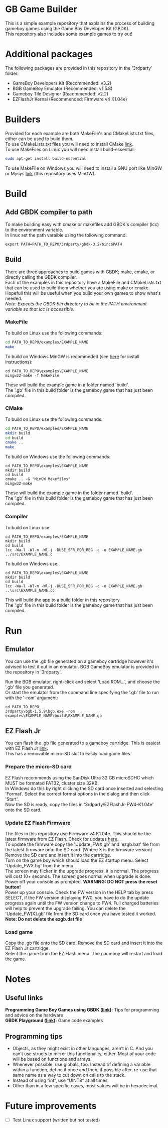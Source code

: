 # GB Game Builder
This is a simple example repository that explains the process of building gameboy games using the Game Boy Developer Kit (GBDK).  
This repository also includes some example games to try out!

# Additional packages
The following packages are provided in this repository in the '3rdparty' folder:
 - GameBoy Developers Kit (Recommended: v3.2)
 - BGB GameBoy Emulator (Recommended: v1.5.8)
 - Gameboy Tile Designer (Recommended: v2.2)
 - EZFlashJr Kernal (Recommended: Firmware v4 K1.04e)

# Builders
Provided for each example are both MakeFile's and CMakeLists.txt files, either can be used to build them.  
To use CMakeLists.txt files you will need to install CMake [link](https://cmake.org/install/).  
To use MakeFiles on Linux you will need install build-essential:
``` bash
sudo apt-get install build-essential
```
To use MakeFile on Windows you will need to install a GNU port like MinGW or Mysys [link](https://www.ics.uci.edu/~pattis/common/handouts/mingweclipse/mingw.html) (this repository uses MinGW).

# Build
## Add GBDK compiler to path
To make building easy with cmake or makefiles add GBDK's compiler (lcc) to the environment variable.  
In linux set the path varaible using the following command:
```
export PATH=PATH_TO_REPO/3rdparty/gbdk-3.2/bin:$PATH
```

## Build
There are three approaches to build games with GBDK; make, cmake, or directly calling the GBDK compiler.  
Each of the examples in this repository have a MakeFile and CMakeLists.txt that can be used to build them whether you are using make or cmake. Hopefull this will be useful when you build your own games to show what's needed.  
*Note: Expects the GBDK bin directory to be in the PATH environment variable so that lcc is accessible.*

### MakeFile
To build on Linux use the following commands:
``` bash
cd PATH_TO_REPO/examples/EXAMPLE_NAME
make
```
To build on Windows MinGW is recommeded (see [here](https://www.ics.uci.edu/~pattis/common/handouts/mingweclipse/mingw.html) for install instructions):
```
cd PATH_TO_REPO\examples\EXAMPLE_NAME
mingw32-make -f MakeFile
```
These will build the example game in a folder named 'build'.  
The '.gb' file in this build folder is the gameboy game that has just been compiled. 

### CMake
To build on Linux use the following commands:
``` bash
cd PATH_TO_REPO/examples/EXAMPLE_NAME
mkdir build
cd build
cmake ..
make
```
To build on Windows use the following commands:
```
cd PATH_TO_REPO\examples\EXAMPLE_NAME
mkdir build
cd build
cmake .. -G "MinGW Makefiles"
mingw32-make
```
These will build the example game in the folder named 'build'.  
The '.gb' file in this build folder is the gameboy game that has just been compiled. 

### Compiler
To build on Linux use:
```
cd PATH_TO_REPO/examples/EXAMPLE_NAME
mkdir build
cd build
lcc -Wa-l -Wl-m -Wl-j -DUSE_SFR_FOR_REG -c -o EXAMPLE_NAME.gb ../src/EXAMPLE_NAME.c
```
To build on Windows use:
```
cd PATH_TO_REPO\examples\EXAMPLE_NAME
mkdir build
cd build
lcc -Wa-l -Wl-m -Wl-j -DUSE_SFR_FOR_REG -c -o EXAMPLE_NAME.gb ..\src\EXAMPLE_NAME.cc
```
This will build the app to a build folder in this repository.  
The '.gb' file in this build folder is the gameboy game that has just been compiled. 

# Run
## Emulator
You can use the .gb file generated on a gameboy cartridge however it's advised to test it out in an emulator. BGB GameBoy emulator is provided in the repository in '3rdparty'.

Run the BGB emulator, right-click and select 'Load ROM...', and choose the '.gb' file you generated.  
Or start the emulator from the command line specifying the '.gb' file to run with the '-rom' argument:
```
cd PATH_TO_REPO
3rdparty\bgb-1.5.8\bgb.exe -rom examples\EXAMPLE_NAME\build\EXAMPLE_NAME.gb
```

## EZ Flash Jr
You can flash the .gb file generated to a gameboy cartridge. This is easiest with EZ Flash Jr [link](http://www.ezflash.cn/product/ezflash-junior/).  
This has a removable micro-SD slot to easily load game files. 

### Prepare the micro-SD card
EZ Flash recommends using the SanDisk Ultra 32 GB microSDHC which MUST be formated FAT32, cluster size 32KB.  
In Windows do this by right clicking the SD card once inserted and selecting 'Format'. Select the correct format options in the dialog and then click 'Start'.  
Now the SD is ready, copy the files in '3rdparty/EZFlashJr-FW4-K1.04e' onto the SD card.  

### Update EZ Flash Firmware
The files in this repository use Firmware v4 K1.04e. This should be the latest firmware from EZ Flash. Check for updates [here](http://www.ezflash.cn/product/ezflash-junior/).  
To update the firmware copy the 'Update_FWX.gb' and 'ezgb.bat' file from the latest firmware onto the SD card. (Where X is the firmware version)
Remove the SD card and insert it into the cartridge.  
Turn on the game boy which should load the EZ startup menu. Select 'Update_FWX.bg' from the menu.  
The screen may flicker in the upgrade progress, it is normal. The progress will cost 10+ seconds. The screen goes normal when upgrade is done. Power off your console as prompted. **WARNING: DO NOT press the reset button!**  
Power up your console. Check the FW version in the HELP tab by press SELECT, if the FW version displaying FW0, you have to do the update progress again until the FW version change to FW4.  Full charged batteries will help to prevent the upgrade failing.
You can delete the 'Update_FW[X].gb' file from the SD card once you have tested it worked. **Note: Do not delete the ezgb.dat file**

### Load game
Copy the .gb file onto the SD card. Remove the SD card and insert it into the EZ Flash Jr cartridge.  
Select the game from the EZ Flash menu. The gameboy will restart and load the game.  

# Notes
## Useful links
**Programming Game Boy Games using GBDK ([link](https://videlais.com/2016/07/03/programming-game-boy-games-using-gbdk-part-1-configuring-programming-and-compiling/)):** Tips for programming and advice on the hardware  
**GBDK Playground ([link](https://github.com/mrombout/gbdk_playground)):** Game code examples

## Programming tips
 - Objects, as they might exist in other languages, aren’t in C. And you can’t use structs to mirror this functionality, either. Most of your code will be based on functions and arrays.
 - Whenever possible, use globals, too. Instead of defining a variable within a function, define it once and then, if possible after, re-use that same name as a way to cut down on calls to the stack.
 - Instead of using “int”, use “UINT8” at all times.
 - Other than in a few specific cases, most values will be in hexadecimal.

# Future improvements
 - [ ] Test Linux support (written but not tested)